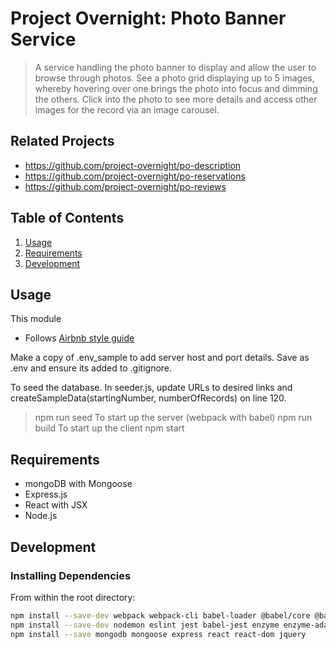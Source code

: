 # Project Overnight: Photo Banner Service

> A service handling the photo banner to display and allow the user to browse through photos. See a photo grid displaying up to 5 images, whereby hovering over one brings the photo into focus and dimming the others. Click into the photo to see more details and access other images for the record via an image carousel.

## Related Projects

  - https://github.com/project-overnight/po-description
  - https://github.com/project-overnight/po-reservations
  - https://github.com/project-overnight/po-reviews

## Table of Contents

1. [Usage](#Usage)
1. [Requirements](#requirements)
1. [Development](#development)

## Usage

This module
- Follows [Airbnb style guide](https://github.com/airbnb/javascript)

Make a copy of .env_sample to add server host and port details. Save as .env and ensure its added to .gitignore.

To seed the database. In seeder.js, update URLs to desired links and createSampleData(startingNumber, numberOfRecords) on line 120.
> npm run seed
To start up the server (webpack with babel)
> npm run build
To start up the client
> npm start

## Requirements

- mongoDB with Mongoose
- Express.js
- React with JSX
- Node.js

## Development

### Installing Dependencies

From within the root directory:

```sh
npm install --save-dev webpack webpack-cli babel-loader @babel/core @babel/preset-env @babel/preset-react
npm install --save-dev nodemon eslint jest babel-jest enzyme enzyme-adapter-react-16
npm install --save mongodb mongoose express react react-dom jquery
```

